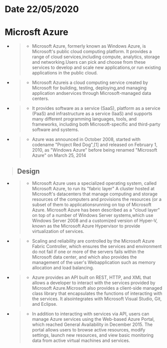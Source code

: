 # Date 22/05/2020

# Microsft Azure

- > - Microsoft Azure, formerly known as Windows Azure, is Microsoft's public cloud computing platform. It provides a range of cloud 
services,including compute, analytics, storage and networking.Users can pick and choose from these services to develop and scale new
applications,or run existing applications in the public cloud.
- > - Microsoft Azureis a cloud computing service created by Microsoft for building, testing, deploying,and managing application
andservices through Microsoft-managed data centers.
- > - It provides software as a service (SaaS), platform as a service (PaaS) and infrastructure as a service (IaaS) and supports many
different programming languages, tools, and frameworks, including both Microsoft-specific and third-party software and systems.
- > - Azure was announced in October 2008, started with codename "Project Red Dog",[1] and released on February 1, 2010, as 
"Windows Azure" before being renamed "Microsoft Azure" on March 25, 2014

> ## Design

- > - Microsoft Azure uses a specialized operating system, called Microsoft Azure, to run its "fabric layer" A cluster hosted at
Microsoft's datacenters that manage computing and storage resources of the computers and provisions the resources (or a subset of them
to applicationsrunning on top of Microsoft Azure. Microsoft Azure has been described as a "cloud layer" on top of a number of Windows
Server systems,which use Windows Server 2008 and a customized version of Hyper-V, known as the Microsoft Azure Hypervisor to provide 
virtualization of services.

- > - Scaling and reliability are controlled by the Microsoft Azure Fabric Controller, which ensures the services and environment do
not fail if one or more of the servers fails within the Microsoft data center, and which also provides the management of the user's 
Webapplication such as memory allocation and load balancing.

- > - Azure provides an API built on REST, HTTP, and XML that allows a developer to interact with the services provided by Microsoft 
Azure.Microsoft also provides a client-side managed class library that encapsulates the functions of interacting with the services. 
It alsointegrates with Microsoft Visual Studio, Git, and Eclipse.

- > - In addition to interacting with services via API, users can manage Azure services using the Web-based Azure Portal, which reached
General Availability in December 2015. The portal allows users to browse active resources, modify settings, launch new resources, 
and view basic monitoring data from active virtual machines and services. 
